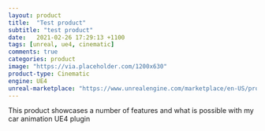 ```yaml
---
layout: product
title:  "Test product"
subtitle: "test product"
date:   2021-02-26 17:29:13 +1100
tags: [unreal, ue4, cinematic]
comments: true
categories: product
image: "https://via.placeholder.com/1200x630"
product-type: Cinematic
engine: UE4
unreal-marketplace: "https://www.unrealengine.com/marketplace/en-US/product/monster-sounds-pack"
---
```


This product showcases a number of features and what is possible with my car animation UE4 plugin